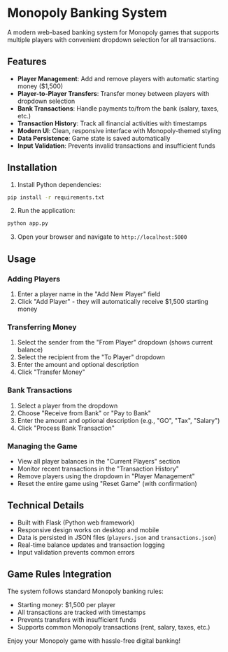 # Monopoly Banking System

A modern web-based banking system for Monopoly games that supports multiple players with convenient dropdown selection for all transactions.

## Features

- **Player Management**: Add and remove players with automatic starting money ($1,500)
- **Player-to-Player Transfers**: Transfer money between players with dropdown selection
- **Bank Transactions**: Handle payments to/from the bank (salary, taxes, etc.)
- **Transaction History**: Track all financial activities with timestamps
- **Modern UI**: Clean, responsive interface with Monopoly-themed styling
- **Data Persistence**: Game state is saved automatically
- **Input Validation**: Prevents invalid transactions and insufficient funds

## Installation

1. Install Python dependencies:
```bash
pip install -r requirements.txt
```

2. Run the application:
```bash
python app.py
```

3. Open your browser and navigate to `http://localhost:5000`

## Usage

### Adding Players
1. Enter a player name in the "Add New Player" field
2. Click "Add Player" - they will automatically receive $1,500 starting money

### Transferring Money
1. Select the sender from the "From Player" dropdown (shows current balance)
2. Select the recipient from the "To Player" dropdown
3. Enter the amount and optional description
4. Click "Transfer Money"

### Bank Transactions
1. Select a player from the dropdown
2. Choose "Receive from Bank" or "Pay to Bank"
3. Enter the amount and optional description (e.g., "GO", "Tax", "Salary")
4. Click "Process Bank Transaction"

### Managing the Game
- View all player balances in the "Current Players" section
- Monitor recent transactions in the "Transaction History"
- Remove players using the dropdown in "Player Management"
- Reset the entire game using "Reset Game" (with confirmation)

## Technical Details

- Built with Flask (Python web framework)
- Responsive design works on desktop and mobile
- Data is persisted in JSON files (`players.json` and `transactions.json`)
- Real-time balance updates and transaction logging
- Input validation prevents common errors

## Game Rules Integration

The system follows standard Monopoly banking rules:
- Starting money: $1,500 per player
- All transactions are tracked with timestamps
- Prevents transfers with insufficient funds
- Supports common Monopoly transactions (rent, salary, taxes, etc.)

Enjoy your Monopoly game with hassle-free digital banking!